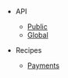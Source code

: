 - API

  - [Public](/nu/public-apis/)
  - [Global](/nu/global-apis/)

- Recipes
  - [Payments](/nu/recipes/payments/)
